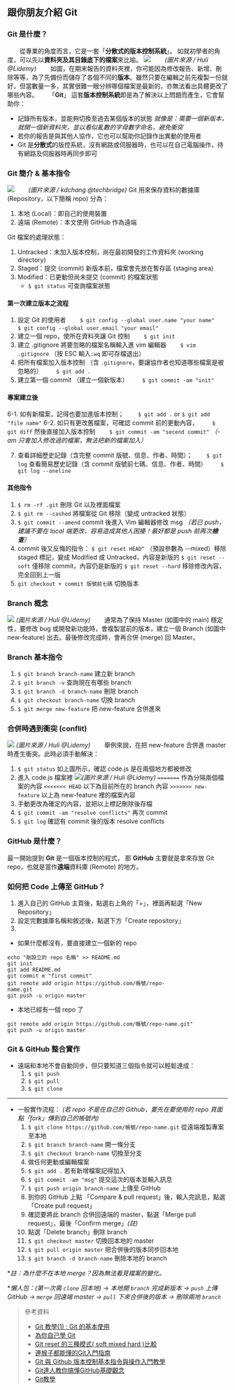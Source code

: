 ## 跟你朋友介紹 Git

### Git 是什麼？
　　從專業的角度而言，它是一套「**分散式的版本控制系統**」。
如就初學者的角度，可以先以**資料夾及其目錄底下的檔案**來比喻。
![](https://ppt.cc/fHhu7x@.png)
　　*(圖片來源 / Huli @Lidemy)*
　　如圖，在期末報告的資料夾裡，你可能因為修改報告、新增、刪除等等，為了先備份而儲存了各個不同的**版本**。雖然只要在編輯之前先複製一份就好，但當數量一多，其實很難一眼分辨哪個檔案是最新的，亦無法看出具體更改了哪些內容。
　　「**Git**」 這套**版本控制系統**即是為了解決以上問題而產生，它會幫助你：
- 記錄所有版本，並能夠切換至過去某個版本的狀態
  *就像是：需要一個新版本，就開一個新資料夾，並以看似亂數的字母數字命名，避免衝突*
- 若你的報告是與其他人協作，它也可以幫助你記錄作出異動的使用者
- Git 是**分散式**的版控系統，沒有網路或伺服器時，也可以在自己電腦操作，待有網路及伺服器時再同步即可

### Git 簡介 & 基本指令
![](https://static.coderbridge.com/img/techbridge/images/kdchang/cs101/git-workflow.png)
　　*(圖片來源 / kdchang @techbridge)*
Git 用來保存資料的數據庫 (Repository，以下簡稱 repo) 分為：
1. 本地 (Local)：即自己的使用裝置
2. 遠端 (Remote)：本文使用 GitHub 作為遠端

Git 檔案的處理狀態：
1. Untracked：未加入版本控制，尚在最初開發的工作資料夾 (working directory)
2. Staged：提交 (commit) 新版本前，檔案會先放在暫存區 (staging area)
3. Modified：已更動但尚未提交 (commit) 的檔案狀態
   * `$ git status` 可查詢檔案狀態

#### 第一次建立版本之流程
1. 設定 Git 的使用者
　　`$ git config --global user.name "your name"`
　　`$ git config --global user.email "your email"`
2. 建立一個 repo，使所在資料夾讓 Git 控制
　　`$ git init`
3. 建立 .gitignore 將要忽略的檔案名稱輸入進 vim 編輯器
　　`$ vim .gitignore` （按 ESC 輸入`:wq` 即可存檔退出）
4. 把所有檔案加入版本控制 （含 `.gitignore`，要讓協作者也知道哪些檔案是被忽略的）
　　`$ git add .`
5. 建立第一個 commit （建立一個新版本） 
　　`$ git commit -am "init"`

#### 專案建立後
6-1. 如有新檔案，記得也要加進版本控制；
　　`$ git add .` or `$ git add "file name"`
6-2. 如只有更改舊檔案，可確認 commit 前的更動內容，
　　`$ git diff`
 然後直接加入版本控制
　　`$ git commit -am "secend commit"`
*（-am 只會加入修改過的檔案，無法把新的檔案加入）*

7. 查看詳細歷史記錄（含完整 commit 版號、信息、作者、時間）；
　　`$ git log`
查看簡易歷史記錄（含 commit 版號前七碼、信息、作者、時間）
　　`$ git log --oneline`

#### 其他指令
1. `$ rm -rf .git` 刪除 Git 以及裡面檔案
2. `$ git rm --cashed` 將檔案從 Git 移除（變成 untracked 狀態）
3. `$ git commit --amend` commit 後進入 Vim 編輯器修改 msg
*（若已 push，建議不要在 local 端更改，容易造成其他人困擾！最好都是 push 前再次**檢查**）*
4. commit 後又反悔的指令：
`$ git reset HEAD^` （預設參數為 --mixed）移除 staged 標記，變成 Modified 或 Untracked，內容是新版的
   `$ git reset --soft` 僅移除 commit，內容仍是新版的
   `$ git reset --hard` 移除修改內容，完全回到上一版
5. `git checkout + commit 版號前七碼` 切換版本

### Branch 概念
![](https://ppt.cc/fWrz0x@.png)
*(圖片來源 / Huli @Lidemy)*
　　通常為了保持 Master (如圖中的 main) 穩定性，要修改 bug 或開發新功能時，會複製當前的版本，建立一個 Branch (如圖中 new-feature) 出去。最後修改完成時，會再合併 (merge) 回 Master。

### Branch 基本指令
1. `$ git branch branch-name` 建立新 branch
2. `$ git branch -v` 查詢現在有哪些 branch
3. `$ git branch -d branch-name` 刪除 branch
4. `$ git checkout branch-name` 切換 branch
5. `$ git merge new-feature` 把 new-feature 合併進來

### 合併時遇到衝突 (conflit)
![](https://ppt.cc/fndbZx@.png)
*(圖片來源 / Huli @Lidemy)*
　　舉例來說，在把 new-feature 合併進 master 時產生衝突。此時必須手動解決：
1. `$ git status` 如上圖所示，確認 code.js 是在兩個地方都被修改
2. 進入 code.js 檔案裡
![](https://ppt.cc/fb50mx@.png)*(圖片來源 / Huli @Lidemy)*
`=======` 作為分隔兩個檔案的內容
`<<<<<<< HEAD` 以下為目前所在的 branch 內容
`>>>>>>> new-feature` 以上為 new-feature 裡的檔案內容
3. 手動更改為確定的內容，並把以上標記刪除後存檔
4. `$ git commit -am "resolve conflicts"` 再次 commit
5. `$ git log` 確認有 commit 後的版本 resolve conflicts

### GitHub 是什麼？
最一開始提到 **Git** 是一個版本控制的程式，
那 **GitHub** 主要就是拿來存放 Git repo，也就是當作**遠端**資料庫 (Remote) 的地方。

### 如何把 Code 上傳至 GitHub？
1. 進入自己的 GitHub 主頁後，點選右上角的「+」，裡面再點選「New Repository」
2. 設定完數據庫名稱和敘述後，點選下方「Create repository」
3.
* 如果什麼都沒有，要直接建立一個新的 repo
```
echo "剛設立的 repo 名稱" >> README.md
git init
git add README.md
git commit m "first commit"
git remote add origin https://github.com/帳號/repo-
name.git
git push -u origin master
```
* 本地已經有一個 repo 了
```
git remote add origin https://github.com/帳號/repo-name.git"
git push -u origin master
```

### Git & GitHub 整合實作
* 遠端和本地不會自動同步，但只要知道三個指令就可以輕鬆達成：
  1. `$ git push`
  2. `$ git pull`
  3. `$ git clone`
***
* 一般實作流程： 
  *(若 repo 不是在自己的 Github，要先在要使用的 repo 頁面點「fork」傳到自己的帳號內)*
  1. `$ git clone https://github.com/帳號/repo-name.git` 從遠端複製專案至本地
  2. `$ git branch branch-name` 開一條分支
  3. `$ git checkout branch-name` 切換至分支
  4. 做任何更動或編輯檔案
  5. `$ git add .` 若有新增檔案記得加入
  6. `$ git commit -am "msg"` 提交這次的版本並輸入訊息
  7. `$ git push origin branch-name` 上傳至 GitHub
  8. 到你的 GitHub 上點 「Compare & pull request」後，輸入完訊息，點選「Create pull request」
  9. 確認要將此 branch 合併回遠端的 master，點選「Merge pull request」，最後「Confirm merge」*(註)*
  10. 點選「Delete branch」刪除 branch
  11. `$ git checkout master` 切換回本地的 master
  12. `$ git pull origin master` 把合併後的版本同步回本地
  13. `$ git branch -d branch-name` 刪除本地的 branch

**註：為什麼不在本地 merge？因為無法看見檔案的變化。*

**懶人包：(第一次需 `clone` 回本地) → 本地開 `branch` 完成新版本 → `push` 上傳 GitHub → `merge` 回遠端 master → `pull` 下來合併後的版本 → 刪除兩地 `branch`*


>參考資料
>* [Git 教學(1) : Git 的基本使用](http://gogojimmy.net/2012/01/17/how-to-use-git-1-git-basic/)
>* [為你自己學 Git](https://gitbook.tw/)
>* [Git reset 的三種模式( soft mixed hard )比較](https://ithelp.ithome.com.tw/articles/10187303)
>* [連猴子都能懂的Git入門指南](https://backlog.com/git-tutorial/tw/)
>* [Git 與 Github 版本控制基本指令與操作入門教學](https://blog.techbridge.cc/2018/01/17/learning-programming-and-coding-with-python-git-and-github-tutorial/)
>* [Git達人教你搞懂GitHub基礎觀念](https://ithome.com.tw/news/95283)
>* [Git教學](https://kingofamani.gitbooks.io/git-teach/content/)